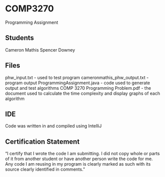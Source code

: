 # COMP3270
Programming Assignment
## Students
Cameron Mathis
Spencer Downey
## Files
phw_input.txt - used to test program
cameronmathis_phw_output.txt - program output
ProgrammingAssignment.java - code used to generate output and test algorithms
COMP 3270 Programming Problem.pdf - the document used to calculate the time complexity and display graphs of each algorithm
## IDE
Code was written in and compiled using IntelliJ
## Certification Statement
“I certify that I wrote the code I am submitting. I did not copy whole or parts of it from another student or
have another person write the code for me. Any code I am reusing in my program is clearly marked as such
with its source clearly identified in comments.” 
